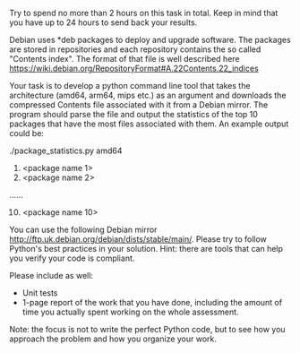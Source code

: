 Try to spend no more than 2 hours on this task in total.
Keep in mind that you have up to 24 hours to send back your results.


Debian uses *deb packages to deploy and upgrade software. The packages
are stored in repositories and each repository contains the so called "Contents
index". The format of that file is well described here
https://wiki.debian.org/RepositoryFormat#A.22Contents.22_indices


Your task is to develop a python command line tool that takes the
architecture (amd64, arm64, mips etc.) as an argument and downloads the
compressed Contents file associated with it from a Debian mirror. The program should parse the file and output the statistics of the top 10
packages that have the most files associated with them.
An example output could be:


./package_statistics.py amd64


1. <package name 1> <number of files>
2. <package name 2> <number of files>
  
......
  
10. <package name 10> <number of files>


You can use the following Debian mirror
http://ftp.uk.debian.org/debian/dists/stable/main/. Please try to
follow Python's best practices in your solution. Hint: there are tools
that can help you verify your code is compliant.


Please include as well:
- Unit tests
- 1-page report of the work that you have done, including the amount of time you actually spent working on the whole assessment.


Note: the focus is not to write the perfect Python code, but to see how
you approach the problem and how you organize your work.
